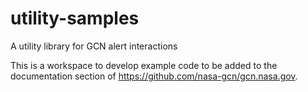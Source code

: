 # utility-samples

A utility library for GCN alert interactions

This is a workspace to develop example code to be added to the documentation section of https://github.com/nasa-gcn/gcn.nasa.gov.
